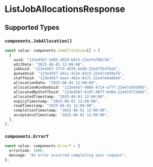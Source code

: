 # ListJobAllocationsResponse


## Supported Types

### `components.JobAllocation[]`

```typescript
const value: components.JobAllocation[] = [
  {
    uuid: "123e4567-2d05-4929-b0c5-22e47ef88c5b",
    editDate: "2025-06-01 12:00:00",
    jobUuid: "123e4567-37fd-4676-bdd6-22e473547beb",
    queueUuid: "123e4567-261c-412e-83c5-22e47c849afb",
    staffUuid: "123e4567-baec-401e-8e7c-22e47e8a88eb",
    allocationDate: "2025-06-01 12:00:00",
    allocationWindowUuid: "123e4567-9089-4714-a777-22e47a59100b",
    allocatedByStaffUuid: "123e4567-6c07-487f-bd8d-22e4747230bb",
    allocatedTimestamp: "2025-06-01 12:00:00",
    expiryTimestamp: "2025-06-01 12:00:00",
    readTimestamp: "2025-06-01 12:00:00",
    completionTimestamp: "2025-06-01 12:00:00",
    acceptanceTimestamp: "2025-06-01 12:00:00",
  },
];
```

### `components.ErrorT`

```typescript
const value: components.ErrorT = {
  errorCode: 1000,
  message: "An error occurred completing your request",
};
```

